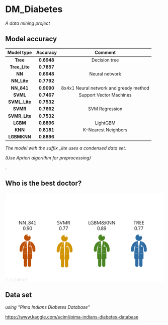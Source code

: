 # DM_Diabetes

*A data mining project*

## Model accuracy

| **Model type** | **Accuracy** | **Comment** |
|:-------:|:------:|:-------------------:|
| **Tree** | **0.6948** | Decision tree |
| **Tree_Lite** | **0.7857** |
| **NN** | **0.6948** | Neural network |
| **NN_Lite** | **0.7792** |
| **NN_841** | **0.9090** | 8x4x1 Neural network and greedy method |
| **SVML** | **0.7467** | Support Vector Machines |
| **SVML_Lite** | **0.7532** |
| **SVMR** | **0.7662** | SVM Regression |
| **SVMR_Lite** | **0.7532** |
| **LGBM** | **0.8896** | LightGBM |
| **KNN** | **0.8181** |  K-Nearest Neighbors |
| **LGBMKNN** | **0.8896** |


*The model with the suffix _lite uses a condensed data set.*

*(Use Apriori algorithm for preprocessing)*

.

## Who is the best doctor?
<img src="docs/images/Ac.png" align="middle" width="800"/>

## Data set
*using "Pima Indians Diabetes Database"*

https://www.kaggle.com/uciml/pima-indians-diabetes-database
